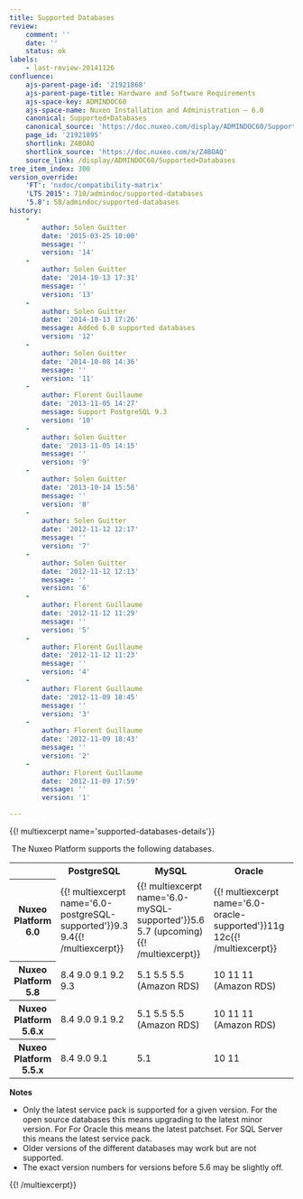 ```yaml
---
title: Supported Databases
review:
    comment: ''
    date: ''
    status: ok
labels:
    - last-review-20141126
confluence:
    ajs-parent-page-id: '21921868'
    ajs-parent-page-title: Hardware and Software Requirements
    ajs-space-key: ADMINDOC60
    ajs-space-name: Nuxeo Installation and Administration — 6.0
    canonical: Supported+Databases
    canonical_source: 'https://doc.nuxeo.com/display/ADMINDOC60/Supported+Databases'
    page_id: '21921895'
    shortlink: Z4BOAQ
    shortlink_source: 'https://doc.nuxeo.com/x/Z4BOAQ'
    source_link: /display/ADMINDOC60/Supported+Databases
tree_item_index: 300
version_override:
    'FT': 'nxdoc/compatibility-matrix'
    'LTS 2015': 710/admindoc/supported-databases
    '5.8': 58/admindoc/supported-databases
history:
    -
        author: Solen Guitter
        date: '2015-03-25 10:00'
        message: ''
        version: '14'
    -
        author: Solen Guitter
        date: '2014-10-13 17:31'
        message: ''
        version: '13'
    -
        author: Solen Guitter
        date: '2014-10-13 17:26'
        message: Added 6.0 supported databases
        version: '12'
    -
        author: Solen Guitter
        date: '2014-10-08 14:36'
        message: ''
        version: '11'
    -
        author: Florent Guillaume
        date: '2013-11-05 14:27'
        message: Support PostgreSQL 9.3
        version: '10'
    -
        author: Solen Guitter
        date: '2013-11-05 14:15'
        message: ''
        version: '9'
    -
        author: Solen Guitter
        date: '2013-10-14 15:58'
        message: ''
        version: '8'
    -
        author: Solen Guitter
        date: '2012-11-12 12:17'
        message: ''
        version: '7'
    -
        author: Solen Guitter
        date: '2012-11-12 12:13'
        message: ''
        version: '6'
    -
        author: Florent Guillaume
        date: '2012-11-12 11:29'
        message: ''
        version: '5'
    -
        author: Florent Guillaume
        date: '2012-11-12 11:23'
        message: ''
        version: '4'
    -
        author: Florent Guillaume
        date: '2012-11-09 18:45'
        message: ''
        version: '3'
    -
        author: Florent Guillaume
        date: '2012-11-09 18:43'
        message: ''
        version: '2'
    -
        author: Florent Guillaume
        date: '2012-11-09 17:59'
        message: ''
        version: '1'

---
```

{{! multiexcerpt name='supported-databases-details'}}

&nbsp;The Nuxeo Platform supports the following databases.

<div class="table-scroll"><table class="hover"><tbody><tr><th colspan="1">&nbsp;</th><th colspan="1">PostgreSQL</th><th colspan="1">MySQL</th><th colspan="1">Oracle</th><th colspan="1">SQL Server</th><th colspan="1">MongoDB</th></tr><tr><th colspan="1">Nuxeo Platform 6.0</th><td colspan="1">{{! multiexcerpt name='6.0-postgreSQL-supported'}}9.3
9.4{{! /multiexcerpt}}</td><td colspan="1">{{! multiexcerpt name='6.0-mySQL-supported'}}5.6
5.7 (upcoming){{! /multiexcerpt}}</td><td colspan="1">{{! multiexcerpt name='6.0-oracle-supported'}}11g
12c{{! /multiexcerpt}}</td><td colspan="1">{{! multiexcerpt name='6.0-SQLserver-supported'}}2012
2012 (Azure){{! /multiexcerpt}}</td><td colspan="1">{{! multiexcerpt name='6.0-mongoDB-supported'}}2.6{{! /multiexcerpt}}</td></tr><tr><th colspan="1">Nuxeo Platform 5.8</th><td colspan="1">8.4
9.0
9.1
9.2
9.3</td><td colspan="1">5.1
5.5
5.5 (Amazon RDS)</td><td colspan="1">10
11
11 (Amazon RDS)</td><td colspan="1">2008
2008r2
2012
2012 (Azure)</td><td colspan="1">-</td></tr><tr><th colspan="1">Nuxeo Platform 5.6.x</th><td colspan="1">8.4
9.0
9.1
9.2</td><td colspan="1">5.1
5.5
5.5 (Amazon RDS)</td><td colspan="1">10
11
11 (Amazon RDS)</td><td colspan="1">2005
2008
2008r2
2012</td><td colspan="1">-</td></tr><tr><th colspan="1">Nuxeo Platform 5.5.x</th><td colspan="1">8.4
9.0
9.1</td><td colspan="1">5.1</td><td colspan="1">10
11</td><td colspan="1">2005
2008</td><td colspan="1">-</td></tr></tbody></table></div>

**Notes**

*   Only the latest service pack is supported for a given version. For the open source databases this means upgrading to the latest minor version.&nbsp;For For Oracle this means the latest patchset. For SQL Server this means the latest service pack.
*   Older versions of the different databases may work but are not supported.
*   The exact version numbers for versions before 5.6 may be slightly off.

{{! /multiexcerpt}}
